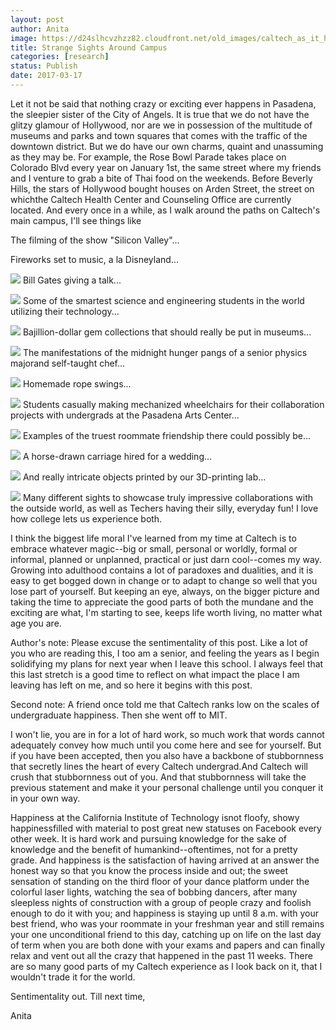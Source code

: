 ```yaml
---
layout: post
author: Anita
image: https://d24slhcvzhzz82.cloudfront.net/old_images/caltech_as_it_happens/6a0105349b8251970b01b8d267f85f970c.jpg
title: Strange Sights Around Campus
categories: [research]
status: Publish
date: 2017-03-17
---
```



Let it not be said that nothing crazy or exciting ever happens in Pasadena, the sleepier sister of the City of Angels. It is true that we do not have the glitzy glamour of Hollywood, nor are we in possession of the multitude of museums and parks and town squares that comes with the traffic of the downtown district. But we do have our own charms, quaint and unassuming as they may be. For example, the Rose Bowl Parade takes place on Colorado Blvd every year on January 1st, the same street where my friends and I venture to grab a bite of Thai food on the weekends. Before Beverly Hills, the stars of Hollywood bought houses on Arden Street, the street on whichthe Caltech Health Center and Counseling Office are currently located. And every once in a while, as I walk around the paths on Caltech's main campus, I'll see things like

The filming of the show "Silicon Valley"...

Fireworks set to music, a la Disneyland...


![](https://d24slhcvzhzz82.cloudfront.net/old_images/caltech_as_it_happens/6a0105349b8251970b01b8d268006e970c.jpg)
Bill Gates giving a talk...


![](https://d24slhcvzhzz82.cloudfront.net/old_images/caltech_as_it_happens/6a0105349b8251970b01b8d267ffd4970c.jpg)
Some of the smartest science and engineering students in the world utilizing their technology...


![](https://d24slhcvzhzz82.cloudfront.net/old_images/6a019b0005f8ce970d01bb0980d6d8970d-pi.jpg)
Bajillion-dollar gem collections that should really be put in museums...


![](https://d24slhcvzhzz82.cloudfront.net/old_images/6a019b0005f8ce970d01b8d267fffc970c-pi.jpg)
The manifestations of the midnight hunger pangs of a senior physics majorand self-taught chef...


![](https://d24slhcvzhzz82.cloudfront.net/old_images/caltech_as_it_happens/6a0105349b8251970b01b7c8dda18d970b.jpg)
Homemade rope swings...


![](https://d24slhcvzhzz82.cloudfront.net/old_images/6a019b0005f8ce970d01bb0980d6ed970d-pi.jpg)
Students casually making mechanized wheelchairs for their collaboration projects with undergrads at the Pasadena Arts Center...


![](https://d24slhcvzhzz82.cloudfront.net/old_images/6a019b0005f8ce970d01b8d2680017970c-pi.jpg)
Examples of the truest roommate friendship there could possibly be...


![](https://d24slhcvzhzz82.cloudfront.net/old_images/6a019b0005f8ce970d01b8d2680025970c-pi.jpg)
A horse-drawn carriage hired for a wedding...


![](https://d24slhcvzhzz82.cloudfront.net/old_images/caltech_as_it_happens/6a0105349b8251970b01bb0980d710970d.jpg)
And really intricate objects printed by our 3D-printing lab...


![](https://d24slhcvzhzz82.cloudfront.net/old_images/6a019b0005f8ce970d01b8d268003b970c-pi.jpg)
Many different sights to showcase truly impressive collaborations with the outside world, as well as Techers having their silly, everyday fun! I love how college lets us experience both.

I think the biggest life moral I've learned from my time at Caltech is to embrace whatever magic--big or small, personal or worldly, formal or informal, planned or unplanned, practical or just darn cool--comes my way. Growing into adulthood contains a lot of paradoxes and dualities, and it is easy to get bogged down in change or to adapt to change so well that you lose part of yourself. But keeping an eye, always, on the bigger picture and taking the time to appreciate the good parts of both the mundane and the exciting are what, I'm starting to see, keeps life worth living, no matter what age you are.

Author's note: Please excuse the sentimentality of this post. Like a lot of you who are reading this, I too am a senior, and feeling the years as I begin solidifying my plans for next year when I leave this school. I always feel that this last stretch is a good time to reflect on what impact the place I am leaving has left on me, and so here it begins with this post.

Second note: A friend once told me that Caltech ranks low on the scales of undergraduate happiness. Then she went off to MIT.

I won't lie, you are in for a lot of hard work, so much work that words cannot adequately convey how much until you come here and see for yourself. But if you have been accepted, then you also have a backbone of stubbornness that secretly lines the heart of every Caltech undergrad.And Caltech will crush that stubbornness out of you. And that stubbornness will take the previous statement and make it your personal challenge until you conquer it in your own way.

Happiness at the California Institute of Technology isnot floofy, showy happinessfilled with material to post great new statuses on Facebook every other week. It is hard work and pursuing knowledge for the sake of knowledge and the benefit of humankind--oftentimes, not for a pretty grade. And happiness is the satisfaction of having arrived at an answer the honest way so that you know the process inside and out; the sweet sensation of standing on the third floor of your dance platform under the colorful laser lights, watching the sea of bobbing dancers, after many sleepless nights of construction with a group of people crazy and foolish enough to do it with you; and happiness is staying up until 8 a.m. with your best friend, who was your roommate in your freshman year and still remains your one unconditional friend to this day, catching up on life on the last day of term when you are both done with your exams and papers and can finally relax and vent out all the crazy that happened in the past 11 weeks. There are so many good parts of my Caltech experience as I look back on it, that I wouldn't trade it for the world.

Sentimentality out. Till next time,

Anita

